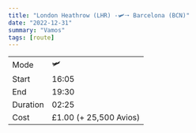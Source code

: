 ```yaml
---
title: "London Heathrow (LHR) -🛩️🠒 Barcelona (BCN)"
date: "2022-12-31"
summary: "Vamos"
tags: [route]
---
```


|  |   |
|---|---|
| Mode | 🛩️  |
| Start | 16:05  |
| End | 19:30  |
| Duration | 02:25 |
| Cost | £1.00 (+ 25,500 Avios)	|
